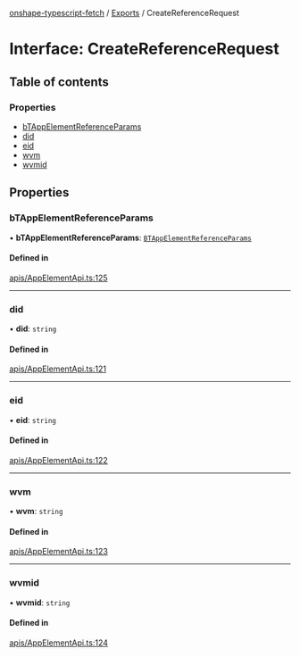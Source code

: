 [onshape-typescript-fetch](../README.md) / [Exports](../modules.md) / CreateReferenceRequest

# Interface: CreateReferenceRequest

## Table of contents

### Properties

- [bTAppElementReferenceParams](CreateReferenceRequest.md#btappelementreferenceparams)
- [did](CreateReferenceRequest.md#did)
- [eid](CreateReferenceRequest.md#eid)
- [wvm](CreateReferenceRequest.md#wvm)
- [wvmid](CreateReferenceRequest.md#wvmid)

## Properties

### bTAppElementReferenceParams

• **bTAppElementReferenceParams**: [`BTAppElementReferenceParams`](BTAppElementReferenceParams.md)

#### Defined in

[apis/AppElementApi.ts:125](https://github.com/toebes/onshape-typescript-fetch/blob/3e11ae1/apis/AppElementApi.ts#L125)

___

### did

• **did**: `string`

#### Defined in

[apis/AppElementApi.ts:121](https://github.com/toebes/onshape-typescript-fetch/blob/3e11ae1/apis/AppElementApi.ts#L121)

___

### eid

• **eid**: `string`

#### Defined in

[apis/AppElementApi.ts:122](https://github.com/toebes/onshape-typescript-fetch/blob/3e11ae1/apis/AppElementApi.ts#L122)

___

### wvm

• **wvm**: `string`

#### Defined in

[apis/AppElementApi.ts:123](https://github.com/toebes/onshape-typescript-fetch/blob/3e11ae1/apis/AppElementApi.ts#L123)

___

### wvmid

• **wvmid**: `string`

#### Defined in

[apis/AppElementApi.ts:124](https://github.com/toebes/onshape-typescript-fetch/blob/3e11ae1/apis/AppElementApi.ts#L124)
